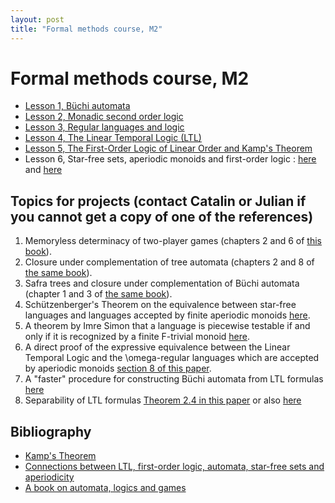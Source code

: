 ```yaml
---
layout: post
title: "Formal methods course, M2"
---
```

Formal methods course, M2
=========================

- [Lesson 1, Büchi automata](/m2mf/pdf/Buchi%20automata.pdf)
- [Lesson 2, Monadic second order logic](/m2mf/pdf/MSO.pdf)
- [Lesson 3, Regular languages and logic](/m2mf/pdf/MSO%20into%20Buchi.pdf)
- [Lesson 4, The Linear Temporal Logic (LTL)](/m2mf/pdf/cours-ltl.pdf)
- [Lesson 5, The First-Order Logic of Linear Order and Kamp's Theorem][kamp]
- Lesson 6, Star-free sets, aperiodic monoids and first-order logic : [here](http://www.lsv.ens-cachan.fr/Publis/PAPERS/PDF/DG-WT08.pdf) and [here](http://arxiv.org/pdf/1408.2842)


Topics for projects (contact Catalin or Julian if you cannot get a copy of one of the references)
------

1. Memoryless determinacy of two-player games (chapters 2 and 6 of [this book](http://www.springer.com/us/book/9783540003885)).
2. Closure under complementation of tree automata (chapters 2 and 8 of [the same book](http://www.springer.com/us/book/9783540003885)).
3. Safra trees and closure under complementation of Büchi automata (chapter 1 and 3 of [the same book](http://www.springer.com/us/book/9783540003885)).
4. Schützenberger's Theorem on the equivalence between star-free languages and languages accepted by finite aperiodic monoids [here](http://arxiv.org/abs/1408.2842).
5. A theorem by Imre Simon that a language is piecewise testable if and only if it is recognized by a finite F-trivial monoid [here](http://www.sciencedirect.com/science/article/pii/S0304397596002307). 
6. A direct proof of the expressive equivalence between the Linear Temporal Logic and the \omega-regular languages which are accepted by aperiodic monoids [section 8 of this paper][gastin]. 
7. A "faster" procedure for constructing Büchi automata from LTL formulas [here](http://www.lsv.ens-cachan.fr/Publis/PAPERS/PS/Cav01go.ps)
8. Separability of LTL formulas [Theorem 2.4 in this paper](http://link.springer.com/chapter/10.1007%2F3-540-51803-7_36) or also [here](http://citeseerx.ist.psu.edu/viewdoc/summary?doi=10.1.1.144.240)


Bibliography
------

- [Kamp's Theorem][kamp]
- [Connections between LTL, first-order logic, automata, star-free sets and aperiodicity][gastin]
- [A book on automata, logics and games][gradel]

[kamp]: http://arxiv.org/pdf/1401.2580

[gastin]: http://www.lsv.ens-cachan.fr/Publis/PAPERS/PDF/DG-WT08.pdf

[gradel]: http://www.springer.com/us/book/9783540003885

